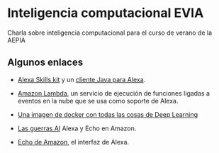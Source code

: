 # Inteligencia computacional EVIA
Charla sobre inteligencia computacional para el curso de verano de la AEPIA

## Algunos enlaces

* [Alexa Skills kit](https://developer.amazon.com/public/solutions/alexa/alexa-skills-kit/getting-started-guide) y un [cliente Java para Alexa](https://github.com/amzn/alexa-avs-raspberry-pi/tree/master/samples/javaclient). 

* [Amazon Lambda](https://en.wikipedia.org/wiki/Amazon_Lambda), un servicio de ejecución de funciones ligadas a eventos en la nube que se usa como soporte de Alexa.

* [Una imagen de docker con todas las cosas de Deep Learning](https://github.com/saiprashanths/dl-docker)

* [Las guerras AI](https://news.fastcompany.com/amazon-has-more-than-1000-people-working-on-echo-and-alexa-4008992) Alexa y Echo en Amazon. 

* [Echo de Amazon](https://en.wikipedia.org/wiki/Amazon_Echo), el interfaz de Alexa. 
